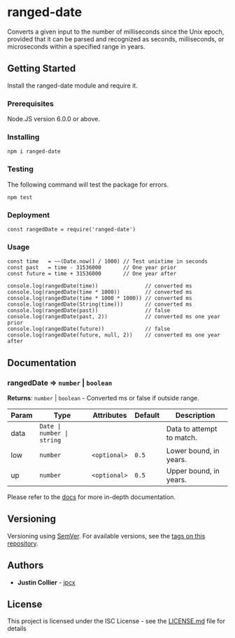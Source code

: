 # ranged-date

Converts a given input to the number of milliseconds since the Unix epoch, provided that it can be parsed and recognized as seconds, milliseconds, or microseconds within a specified range in years.

## Getting Started

Install the ranged-date module and require it.

### Prerequisites

Node.JS version 6.0.0 or above.

### Installing

```
npm i ranged-date
```

### Testing

The following command will test the package for errors.

```
npm test
```

### Deployment

```
const rangedDate = require('ranged-date')
```

### Usage

```
const time   = ~~(Date.now() / 1000) // Test unixtime in seconds
const past   = time - 31536000       // One year prior
const future = time + 31536000       // One year after

console.log(rangedDate(time))               // converted ms
console.log(rangedDate(time * 1000))        // converted ms
console.log(rangedDate(time * 1000 * 1000)) // converted ms
console.log(rangedDate(String(time)))       // converted ms
console.log(rangedDate(past))               // false
console.log(rangedDate(past, 2))            // converted ms one year prior
console.log(rangedDate(future))             // false
console.log(rangedDate(future, null, 2))    // converted ms one year after
```

## Documentation

### rangedDate ⇒ <code>number</code> \| <code>boolean</code>

**Returns**: <code>number</code> \| <code>boolean</code> - Converted ms or false if outside range.  

| Param | Type | Attributes | Default | Description |
| --- | --- | --- | --- | --- |
| data | <code>Date &#124; number &#124; string</code> | | | Data to attempt to match. |
| low | <code>number</code> | <code>&#60;optional&#62;</code> | <code>0.5</code> | Lower bound, in years. |
| up | <code>number</code> | <code>&#60;optional&#62;</code> | <code>0.5</code> | Upper bound, in years. |

Please refer to the [docs](https://github.com/jpcx/ranged-date/blob/master/docs/API.md) for more in-depth documentation.

## Versioning

Versioning using [SemVer](http://semver.org/). For available versions, see the [tags on this repository](https://github.com/jpcx/ranged-date/tags).

## Authors

* **Justin Collier** - [jpcx](https://github.com/jpcx)

## License

This project is licensed under the ISC License - see the [LICENSE.md](https://github.com/jpcx/ranged-date/blob/master/LICENSE.md) file for details
